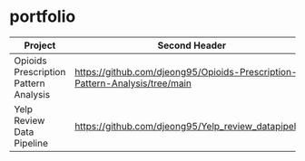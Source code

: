 # portfolio

| Project  | Second Header |
| ------------- | ------------- |
| Opioids Prescription Pattern Analysis  | https://github.com/djeong95/Opioids-Prescription-Pattern-Analysis/tree/main|
| Yelp Review Data Pipeline  | https://github.com/djeong95/Yelp_review_datapipeline  |
